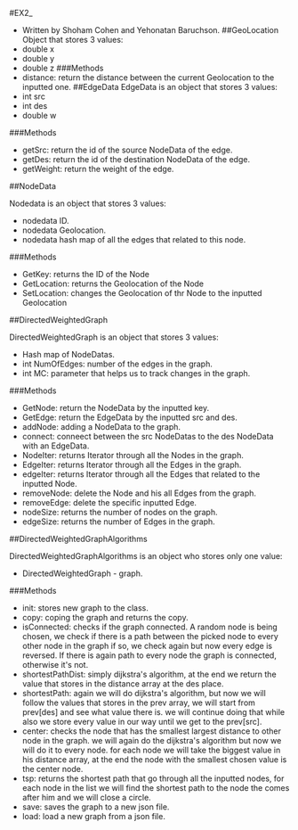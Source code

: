 #EX2_

* Written by Shoham Cohen and Yehonatan Baruchson.
##GeoLocation
Object that stores 3 values:
* double x
* double y
* double z
###Methods
* distance: return the distance between the current Geolocation to the inputted one.
##EdgeData
EdgeData is an object that stores 3 values:
* int src
* int des
* double w

###Methods
* getSrc: return the id of the source NodeData of the edge.
* getDes: return the id of the destination NodeData of the edge.
* getWeight: return the weight of the edge.

##NodeData

Nodedata is an object that stores 3 values:
* nodedata ID.
* nodedata Geolocation.
* nodedata hash map of all the edges that related to this node.

###Methods
* GetKey: returns the ID of the Node
* GetLocation: returns the Geolocation of the Node
* SetLocation: changes the Geolocation of thr Node to the inputted Geolocation

##DirectedWeightedGraph

DirectedWeightedGraph is an object that stores 3 values:
* Hash map of NodeDatas.
* int NumOfEdges: number of the edges in the graph.
* int MC: parameter that helps us to track changes in the graph.

###Methods
* GetNode: return the NodeData by the inputted key.
* GetEdge: return the EdgeData by the inputted src and des.
* addNode: adding a NodeData to the graph.
* connect: conneect between the src NodeDatas to the des NodeData with an EdgeData.
* NodeIter: returns Iterator through all the Nodes in the graph.
* EdgeIter: returns Iterator through all the Edges in the graph.
* edgeIter: returns Iterator through all the Edges that related to the inputted Node.
* removeNode: delete the Node and his all Edges from the graph.
* removeEdge: delete the specific inputted Edge.
* nodeSize: returns the number of nodes on the graph.
* edgeSize: returns the number of Edges in the graph.

##DirectedWeightedGraphAlgorithms

DirectedWeightedGraphAlgorithms is an object who stores only one value:
* DirectedWeightedGraph - graph.

###Methods
* init: stores new graph to the class.
* copy: coping the graph and returns the copy.
* isConnected: checks if the graph connected. A random node is being chosen, 
we check if there is a path between the picked node to every other node in the graph
if so, we check again but now every edge is reversed. If there is again path to every node
the graph is connected, otherwise it's not.
* shortestPathDist: simply dijkstra's algorithm, at the end we return the value that stores in the distance array at the des place.
* shortestPath: again we will do dijkstra's algorithm, but now we will follow the values that stores in the prev array, we will start from prev[des] and see what value there is.
we will continue doing that while also we store every value in our way until we get to the prev[src].
* center: checks the node that has the smallest largest distance to other node in the graph.
we will again do the dijkstra's algorithm but now we will do it to every node. for each node we will take the biggest value in his distance array,
at the end the node with the smallest chosen value is the center node.
* tsp: returns the shortest path that go through all the inputted nodes, for each node in the list we will find the shortest path to the node the comes after him and we will close a circle.
* save: saves the graph to a new json file.
* load: load a new graph from a json file.

